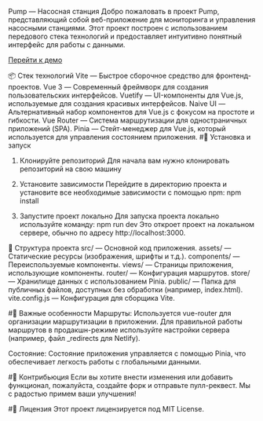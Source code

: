 Pump — Насосная станция
Добро пожаловать в проект Pump, представляющий собой веб-приложение для мониторинга и управления насосными станциями. Этот проект построен с использованием передового стека технологий и предоставляет интуитивно понятный интерфейс для работы с данными.

[Перейти к демо](https://pump-chart-table-rsu.netlify.app/menu)

📦 Стек технологий
Vite — Быстрое сборочное средство для фронтенд-проектов.
Vue 3 — Современный фреймворк для создания пользовательских интерфейсов.
Vuetify — UI-компоненты для Vue.js, используемые для создания красивых интерфейсов.
Naive UI — Альтернативный набор компонентов для Vue.js с фокусом на простоте и гибкости.
Vue Router — Система маршрутизации для одностраничных приложений (SPA).
Pinia — Стейт-менеджер для Vue.js, который используется для управления состоянием приложения.
#🚀 Установка и запуск
1. Клонируйте репозиторий
Для начала вам нужно клонировать репозиторий на свою машину

2. Установите зависимости
Перейдите в директорию проекта и установите все необходимые зависимости с помощью npm:
npm install

3. Запустите проект локально
Для запуска проекта локально используйте команду:
npm run dev
Это откроет проект на локальном сервере, обычно по адресу http://localhost:3000.

🔧 Структура проекта
src/ — Основной код приложения.
assets/ — Статические ресурсы (изображения, шрифты и т.д.).
components/ — Переиспользуемые компоненты.
views/ — Страницы приложения, использующие компоненты.
router/ — Конфигурация маршрутов.
store/ — Хранилище данных с использованием Pinia.
public/ — Папка для публичных файлов, доступных без обработки (например, index.html).
vite.config.js — Конфигурация для сборщика Vite.

#📄 Важные особенности
Маршруты: Используется vue-router для организации маршрутизации в приложении. Для правильной работы маршрутов в продакшн-режиме используйте настройки сервера (например, файл _redirects для Netlify).

Состояние: Состояние приложения управляется с помощью Pinia, что обеспечивает легкость работы с глобальными данными.

#💬 Контрибьюция
Если вы хотите внести изменения или добавить функционал, пожалуйста, создайте форк и отправьте пулл-реквест. Мы с радостью примем ваши улучшения!

#📝 Лицензия
Этот проект лицензируется под MIT License.
